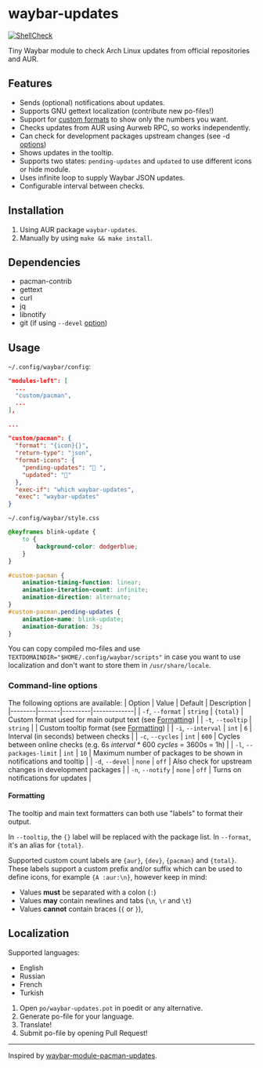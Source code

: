 # waybar-updates

[![ShellCheck](https://github.com/L11R/waybar-updates/actions/workflows/shellcheck.yml/badge.svg)](https://github.com/L11R/waybar-updates/actions/workflows/shellcheck.yml)

Tiny Waybar module to check Arch Linux updates from official repositories and AUR.

## Features
- Sends (optional) notifications about updates.
- Supports GNU gettext localization (contribute new po-files!)
- Support for [custom formats](#formatting) to show only the numbers you want.
- Checks updates from AUR using Aurweb RPC, so works independently.
- Can check for development packages upstream changes (see -d [options](#command-line-options))
- Shows updates in the tooltip.
- Supports two states: `pending-updates` and `updated` to use different icons or hide module.
- Uses infinite loop to supply Waybar JSON updates.
- Configurable interval between checks.

## Installation

1. Using AUR package `waybar-updates`.
2. Manually by using `make && make install`.

## Dependencies

- pacman-contrib
- gettext
- curl
- jq
- libnotify
- git (if using `--devel` [option](#command-line-options))

## Usage

`~/.config/waybar/config`:

```json
"modules-left": [
  ...
  "custom/pacman",
  ...
],

...

"custom/pacman": {
  "format": "{icon}{}",
  "return-type": "json",
  "format-icons": {
    "pending-updates": " ",
    "updated": ""
  },
  "exec-if": "which waybar-updates",
  "exec": "waybar-updates"
}
```

`~/.config/waybar/style.css`

```css
@keyframes blink-update {
	to {
		background-color: dodgerblue;
	}
}

#custom-pacman {
	animation-timing-function: linear;
	animation-iteration-count: infinite;
	animation-direction: alternate;
}
#custom-pacman.pending-updates {
	animation-name: blink-update;
	animation-duration: 3s;
}
```

You can copy compiled mo-files and use `TEXTDOMAINDIR="$HOME/.config/waybar/scripts"` in case you want
to use localization and don't want to store them in `/usr/share/locale`.

### Command-line options
The following options are available:
| Option | Value | Default | Description |
|--------|-------|---------|-------------|
| `-f`, `--format` | `string` | `{total}` | Custom format used for main output text (see [Formatting](#formatting)) |
| `-t`, `--tooltip` | `string` |  | Custom tooltip format (see [Formatting](#formatting)) |
| `-i`, `--interval` | `int` | `6` | Interval (in seconds) between checks |
| `-c`, `--cycles` | `int` | `600` | Cycles between online checks (e.g. 6s *interval* * 600 *cycles* = 3600s = 1h) |
| `-l`, `--packages-limit` | `int` | `10` | Maximum number of packages to be shown in notifications and tooltip |
| `-d`, `--devel` | `none` | `off` | Also check for upstream changes in development packages |
| `-n`, `--notify` | `none` | `off` | Turns on notifications for updates |

#### Formatting

The tooltip and main text formatters can both use "labels" to format their output.

In `--tooltip`, the `{}` label will be replaced with the package list. In `--format`, it's an alias for `{total}`.

Supported custom count labels are `{aur}`, `{dev}`, `{pacman}` and `{total}`. These labels support a custom prefix and/or suffix which can be used to define icons, for example `{A :aur:\n}`, however keep in mind:
* Values **must** be separated with a colon (`:`)
* Values **may** contain newlines and tabs (`\n`, `\r` and `\t`)
* Values **cannot** contain braces (`{` or `}`), 


## Localization

Supported languages:

- English
- Russian
- French
- Turkish

1. Open `po/waybar-updates.pot` in poedit or any alternative.
2. Generate po-file for your language.
3. Translate!
4. Submit po-file by opening Pull Request!

---

Inspired by [waybar-module-pacman-updates](https://github.com/coffebar/waybar-module-pacman-updates).
